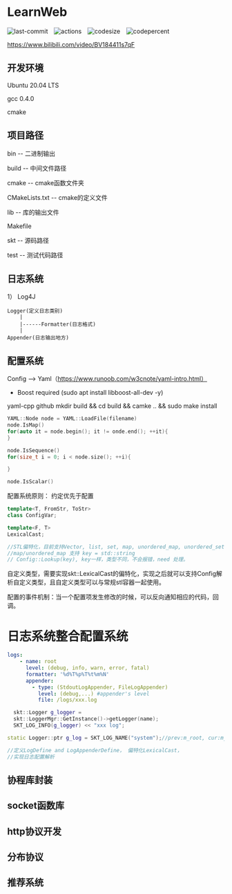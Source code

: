 # LearnWeb
![last-commit](https://img.shields.io/github/last-commit/SkTsKtSkT1/LearnWeb)&emsp;![actions](https://img.shields.io/github/actions/workflow/status/SkTsKtSkT1/LearnWeb/actions.yml)&emsp;![codesize](https://img.shields.io/github/languages/code-size/SkTsKtSkT1/LearnWeb)&emsp;![codepercent](https://img.shields.io/github/languages/top/SkTsKtSkT1/LearnWeb)

https://www.bilibili.com/video/BV184411s7qF
## 开发环境
Ubuntu 20.04 LTS

gcc 0.4.0

cmake

## 项目路径
bin -- 二进制输出

build -- 中间文件路径

cmake -- cmake函数文件夹

CMakeLists.txt -- cmake的定义文件

lib -- 库的输出文件

Makefile 

skt -- 源码路径

test -- 测试代码路径

## 日志系统
1）
    Log4J
    
    Logger(定义日志类别)
        |
        |------Formatter(日志格式)
        |
    Appender(日志输出地方)

## 配置系统

Config --> Yaml（https://www.runoob.com/w3cnote/yaml-intro.html）

- Boost required (sudo apt install libboost-all-dev -y)

yaml-cpp  github
mkdir build && cd build && camke .. && sudo make install

```cpp
YAML::Node node = YAML::LoadFile(filename)
node.IsMap()
for(auto it = node.begin(); it != onde.end(); ++it){
}

node.IsSequence()
for(size_t i = 0; i < node.size(); ++i){

}

node.IsScalar()
```

配置系统原则： 约定优先于配置
```cpp
template<T, FromStr, ToStr>
class ConfigVar;

template<F, T>
LexicalCast;

//STL偏特化，目前支持Vector, list, set, map, unordered_map, unordered_set
//map/unordered_map 支持 key = std::string
// Config::Lookup(key), key一样，类型不同，不会报错，need 处理。
```

自定义类型，需要实现skt::LexicalCast的偏特化，实现之后就可以支持Config解析自定义类型，且自定义类型可以与常规stl容器一起使用。

配置的事件机制：当一个配置项发生修改的时候，可以反向通知相应的代码，回调。

# 日志系统整合配置系统
```yaml
logs:
    - name: root
      level: (debug, info, warn, error, fatal)
      formatter: '%d%T%p%T%t%m%N'
      appender: 
        - type: (StdoutLogAppender, FileLogAppender)
          level: (debug,...) #appender's level
          file: /logs/xxx.log
```

```cpp
  skt::Logger g_logger = 
  skt::LoggerMgr::GetInstance()->getLogger(name);
  SKT_LOG_INFO(g_logger) << "xxx log";
```

```cpp
static Logger::ptr g_log = SKT_LOG_NAME("system");//prev:m_root, cur:m_system->m_root，当logger的appenders为空，使用root写logger
```

```cpp
//定义LogDefine and LogAppenderDefine， 偏特化LexicalCast，
//实现日志配置解析
```

## 协程库封装

## socket函数库

## http协议开发

## 分布协议

## 推荐系统